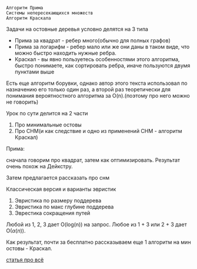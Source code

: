 ```
Алгоритм Прима
Системы непересекающихся множеств
Алгоритм Краскала
```


Задачи на остовные деревья условно делятся на 3 типа

* Прима за квадрат - ребер много(обычно для полных графов)
* Прима за логарифм - ребер мало или же они даны в таком виде, что можно быстро находить нужные ребра.
* Краскал - вы явно пользуетесь особенностями этого алгоритма, быстро понимаете, как сортировать ребра, иначе пользуются двумя пунктами выше


Есть еще алгоритм борувки, однако автор этого текста использовал по назначению его только один раз, а второй раз теоретически для понимания вероятностного алгоритма за O(n).(поэтому про него можно не говорить)


Урок по сути делится на 2 части
1. Про минимальные остовы
2. Про СНМ(и как следствие и одно из применений СНМ - алгоритм Краскал)

Прима:

сначала говорим про квадрат, затем как оптимизировать. Результат очень похож на Дейкстру.

Затем предлагается рассказать про снм

Классическая версия и варианты эвристик

1. Эвристика по размеру поддерева
2. Эвристика по макс глубине поддерева
3. Эврестика сокращения путей

Любой из 1, 2, 3 дает O(log(n)) на запрос. Любое из 1 + 3 или 2 + 3 дает O($\alpha(n)$).

Как результат, почти за бесплатно рассказываем еще 1 алгоритм на мин остовы - Краскал.

[статья про всё](https://algorithmica.org/ru/mst)